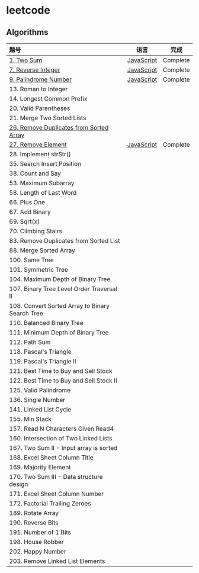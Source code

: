 # leetcode
## Algorithms

| 题号 | 语言 | 完成 |
| :------| :------: | :------: |
| <a href="https://leetcode.com/problems/two-sum">1. Two Sum</a> | <a href="./Algorithms/Easy/1. Two Sum.html">JavaScript</a> | Complete |
| <a href="https://leetcode.com/problems/reverse-integer/">7. Reverse Integer</a> | <a href="./Algorithms/Easy/7. Reverse Integer.html">JavaScript</a> | Complete |
| <a href="https://leetcode.com/problems/palindrome-number/">9. Palindrome Number</a> | <a href="./Algorithms/Easy/9. Palindrome Number">JavaScript</a> | Complete |
| 13. Roman to Integer |  |  |
| 14. Longest Common Prefix |  |  |
| 20. Valid Parentheses |  |  |
| 21. Merge Two Sorted Lists |  |  |
| <a href="https://leetcode.com/problems/remove-duplicates-from-sorted-array/">26. Remove Duplicates from Sorted Array</a> |  |  |
| <a href="https://leetcode.com/problems/remove-element/">27. Remove Element</a> | <a href="./Algorithms/Easy/27. Remove Element.html">JavaScript</a> | Complete |
| 28. Implement strStr() |  |  |
| 35. Search Insert Position |  |  |
| 38. Count and Say |  |  |
| 53. Maximum Subarray |  |  |
| 58. Length of Last Word |  |  |
| 66. Plus One |  |  |
| 67. Add Binary |  |  |
| 69. Sqrt(x) |  |  |
| 70. Climbing Stairs |  |  |
| 83. Remove Duplicates from Sorted List |  |  |
| 88. Merge Sorted Array |  |  |
| 100. Same Tree |  |  |
| 101. Symmetric Tree |  |  |
| 104. Maximum Depth of Binary Tree |  |  |
| 107. Binary Tree Level Order Traversal II |  |  |
| 108. Convert Sorted Array to Binary Search Tree |  |  |
| 110. Balanced Binary Tree |  |  |
| 111. Minimum Depth of Binary Tree |  |  |
| 112. Path Sum |  |  |
| 118. Pascal's Triangle |  |  |
| 119. Pascal's Triangle II |  |  |
| 121. Best Time to Buy and Sell Stock |  |  |
| 122. Best Time to Buy and Sell Stock II |  |  |
| 125. Valid Palindrome |  |  |
| 136. Single Number |  |  |
| 141. Linked List Cycle |  |  |
| 155. Min Stack |  |  |
| 157. Read N Characters Given Read4 |  |  |
| 160. Intersection of Two Linked Lists |  |  |
| 167. Two Sum II - Input array is sorted |  |  |
| 168. Excel Sheet Column Title |  |  |
| 169. Majority Element |  |  |
| 170. Two Sum III - Data structure design |  |  |
| 171. Excel Sheet Column Number |  |  |
| 172. Factorial Trailing Zeroes |  |  |
| 189. Rotate Array |  |  |
| 190. Reverse Bits |  |  |
| 191. Number of 1 Bits |  |  |
| 198. House Robber |  |  |
| 202. Happy Number |  |  |
| 203. Remove Linked List Elements |  |  |




